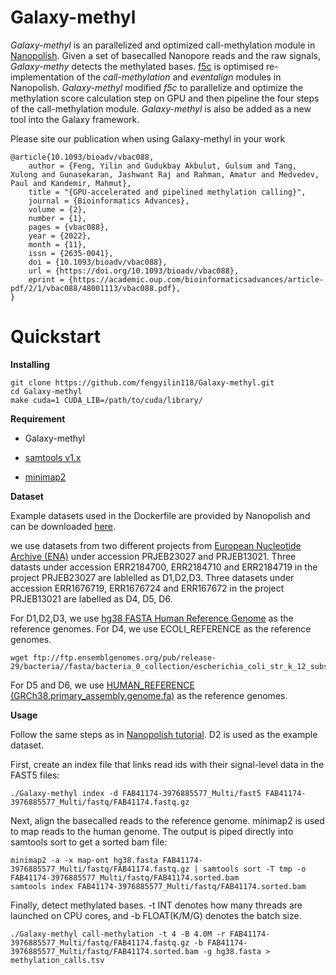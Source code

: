 # Galaxy-methyl
*Galaxy-methyl* is an parallelized and optimized call-methylation module in [Nanopolish](https://github.com/jts/nanopolish). Given a set of basecalled Nanopore reads and the raw signals, *Galaxy-methy* detects the methylated bases. [f5c](https://github.com/hasindu2008/f5c) is optimised re-implementation of the  *call-methylation* and *eventalign* modules in Nanopolish. *Galaxy-methyl* modified *f5c* to parallelize and optimize the methylation score calculation step on GPU and then pipeline the four steps of the call-methylation module. *Galaxy-methyl* is also be added as a new tool into the Galaxy framework.

Please site our publication when using Galaxy-methyl in your work
```
@article{10.1093/bioadv/vbac088,
    author = {Feng, Yilin and Gudukbay Akbulut, Gulsum and Tang, Xulong and Gunasekaran, Jashwant Raj and Rahman, Amatur and Medvedev, Paul and Kandemir, Mahmut},
    title = "{GPU-accelerated and pipelined methylation calling}",
    journal = {Bioinformatics Advances},
    volume = {2},
    number = {1},
    pages = {vbac088},
    year = {2022},
    month = {11},
    issn = {2635-0041},
    doi = {10.1093/bioadv/vbac088},
    url = {https://doi.org/10.1093/bioadv/vbac088},
    eprint = {https://academic.oup.com/bioinformaticsadvances/article-pdf/2/1/vbac088/48001113/vbac088.pdf},
}

```
# Quickstart 

**Installing**
```
git clone https://github.com/fengyilin118/Galaxy-methyl.git
cd Galaxy-methyl
make cuda=1 CUDA_LIB=/path/to/cuda/library/
```

**Requirement**

- Galaxy-methyl

- [samtools v1.x](https://www.htslib.org/)

- [minimap2](https://github.com/lh3/minimap2)

**Dataset**

Example datasets used in the Dockerfile are provided by Nanopolish and can be downloaded [here](http://s3.climb.ac.uk/nanopolish_tutorial/methylation_example.tar.gz).

we use datasets from two different projects from [European Nucleotide Archive (ENA)](https://www.ebi.ac.uk/ena/browser/home) under accession PRJEB23027 and PRJEB13021. Three datasts under accession ERR2184700, ERR2184710 and ERR2184719 in the project PRJEB23027 are lablelled as D1,D2,D3. Three datasets under accession ERR1676719, ERR1676724 and ERR167672 in the project PRJEB13021 are labelled as D4, D5, D6. 

For D1,D2,D3, we use [hg38 FASTA Human Reference Genome](https://drive.google.com/file/d/1Ur3xybIzQGSxuqeByyp5OMrpaRJXCsMI/view?usp=sharing) as the reference genomes.
For D4, we use ECOLI_REFERENCE as the reference genomes.
```
wget ftp://ftp.ensemblgenomes.org/pub/release-29/bacteria//fasta/bacteria_0_collection/escherichia_coli_str_k_12_substr_mg1655/dna/Escherichia_coli_str_k_12_substr_mg1655.GCA_000005845.2.29.dna.genome.fa.gz
```
For D5 and D6, we use [HUMAN_REFERENCE (GRCh38.primary_assembly.genome.fa)](https://drive.google.com/file/d/1DV2MH4pXBzAueWLXI3oNoX_eSesfTcER/view?usp=sharing) as the reference genomes.

**Usage**

Follow the same steps as in [Nanopolish tutorial](https://nanopolish.readthedocs.io/en/latest/quickstart_call_methylation.html). D2 is used as the example dataset.

First, create an index file that links read ids with their signal-level data in the FAST5 files:

```
./Galaxy-methyl index -d FAB41174-3976885577_Multi/fast5 FAB41174-3976885577_Multi/fastq/FAB41174.fastq.gz
```
Next, align the basecalled reads to the reference genome.  minimap2 is used to map reads to the human genome. The output is piped directly into samtools sort to get a sorted bam file:

```
minimap2 -a -x map-ont hg38.fasta FAB41174-3976885577_Multi/fastq/FAB41174.fastq.gz | samtools sort -T tmp -o FAB41174-3976885577_Multi/fastq/FAB41174.sorted.bam
samtools index FAB41174-3976885577_Multi/fastq/FAB41174.sorted.bam
```
Finally, detect methylated bases. -t INT denotes how many threads are launched on CPU cores, and -b FLOAT(K/M/G) denotes the batch size.

```
./Galaxy-methyl call-methylation -t 4 -B 4.0M -r FAB41174-3976885577_Multi/fastq/FAB41174.fastq.gz -b FAB41174-3976885577_Multi/fastq/FAB41174.sorted.bam -g hg38.fasta > methylation_calls.tsv

```

